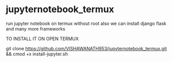 # jupyternotebook_termux
run jupyter notebook on termux without root also we can install django flask and many more frameworks



TO INSTALL IT ON OPEN TERMUX

 
   git clone https://github.com/VISHAWANATH953/jupyternotebook_termux.git && cmod +x install-jupyter.sh

